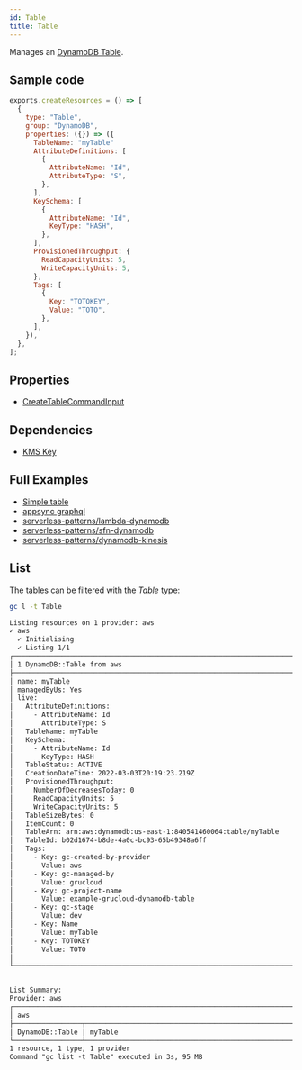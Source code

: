 ```yaml
---
id: Table
title: Table
---
```


Manages an [DynamoDB Table](https://console.aws.amazon.com/dynamodbv2/home?#tables).

## Sample code

```js
exports.createResources = () => [
  {
    type: "Table",
    group: "DynamoDB",
    properties: ({}) => ({
      TableName: "myTable"
      AttributeDefinitions: [
        {
          AttributeName: "Id",
          AttributeType: "S",
        },
      ],
      KeySchema: [
        {
          AttributeName: "Id",
          KeyType: "HASH",
        },
      ],
      ProvisionedThroughput: {
        ReadCapacityUnits: 5,
        WriteCapacityUnits: 5,
      },
      Tags: [
        {
          Key: "TOTOKEY",
          Value: "TOTO",
        },
      ],
    }),
  },
];
```

## Properties

- [CreateTableCommandInput](https://docs.aws.amazon.com/AWSJavaScriptSDK/v3/latest/clients/client-dynamodb/interfaces/createtablecommandinput.html)

## Dependencies

- [KMS Key](../KMS/Key.md)

## Full Examples

- [Simple table](https://github.com/grucloud/grucloud/tree/main/examples/aws/DynamoDB/table)
- [appsync graphql](https://github.com/grucloud/grucloud/tree/main/examples/aws/AppSync/graphql)
- [serverless-patterns/lambda-dynamodb](https://github.com/grucloud/grucloud/tree/main/examples/aws/serverless-patterns/lambda-dynamodb)
- [serverless-patterns/sfn-dynamodb](https://github.com/grucloud/grucloud/tree/main/examples/aws/serverless-patterns/sfns-dynamodb)
- [serverless-patterns/dynamodb-kinesis](https://github.com/grucloud/grucloud/tree/main/examples/aws/serverless-patterns/dynamodb-kinesis)

## List

The tables can be filtered with the _Table_ type:

```sh
gc l -t Table
```

```txt
Listing resources on 1 provider: aws
✓ aws
  ✓ Initialising
  ✓ Listing 1/1
┌─────────────────────────────────────────────────────────────────────────┐
│ 1 DynamoDB::Table from aws                                              │
├─────────────────────────────────────────────────────────────────────────┤
│ name: myTable                                                           │
│ managedByUs: Yes                                                        │
│ live:                                                                   │
│   AttributeDefinitions:                                                 │
│     - AttributeName: Id                                                 │
│       AttributeType: S                                                  │
│   TableName: myTable                                                    │
│   KeySchema:                                                            │
│     - AttributeName: Id                                                 │
│       KeyType: HASH                                                     │
│   TableStatus: ACTIVE                                                   │
│   CreationDateTime: 2022-03-03T20:19:23.219Z                            │
│   ProvisionedThroughput:                                                │
│     NumberOfDecreasesToday: 0                                           │
│     ReadCapacityUnits: 5                                                │
│     WriteCapacityUnits: 5                                               │
│   TableSizeBytes: 0                                                     │
│   ItemCount: 0                                                          │
│   TableArn: arn:aws:dynamodb:us-east-1:840541460064:table/myTable       │
│   TableId: b02d1674-b8de-4a0c-bc93-65b49348a6ff                         │
│   Tags:                                                                 │
│     - Key: gc-created-by-provider                                       │
│       Value: aws                                                        │
│     - Key: gc-managed-by                                                │
│       Value: grucloud                                                   │
│     - Key: gc-project-name                                              │
│       Value: example-grucloud-dynamodb-table                            │
│     - Key: gc-stage                                                     │
│       Value: dev                                                        │
│     - Key: Name                                                         │
│       Value: myTable                                                    │
│     - Key: TOTOKEY                                                      │
│       Value: TOTO                                                       │
│                                                                         │
└─────────────────────────────────────────────────────────────────────────┘


List Summary:
Provider: aws
┌────────────────────────────────────────────────────────────────────────┐
│ aws                                                                    │
├─────────────────┬──────────────────────────────────────────────────────┤
│ DynamoDB::Table │ myTable                                              │
└─────────────────┴──────────────────────────────────────────────────────┘
1 resource, 1 type, 1 provider
Command "gc list -t Table" executed in 3s, 95 MB
```
